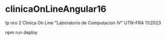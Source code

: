 # clinicaOnLineAngular16
tp nro 2 Clinica On Line "Laboratorio de Computacion IV" UTN-FRA 11/2023


npm run deploy
